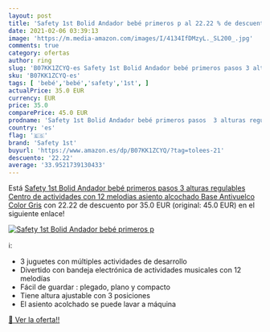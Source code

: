 ```yaml
---
layout: post
title: 'Safety 1st Bolid Andador bebé primeros p al 22.22 % de descuento'
date: 2021-02-06 03:39:13
image: 'https://m.media-amazon.com/images/I/4134IfDMzyL._SL200_.jpg'
comments: true
category: ofertas
author: ring
slug: 'B07KK1ZCYQ-es Safety 1st Bolid Andador bebé primeros pasos 3 alturas...'
sku: 'B07KK1ZCYQ-es'
tags: [ 'bebé','bebé','safety','1st', ]
actualPrice: 35.0 EUR
currency: EUR
price: 35.0
comparePrice: 45.0 EUR
prodname: 'Safety 1st Bolid Andador bebé primeros pasos  3 alturas regulables  Centro de actividades con 12 melodias  asiento alcochado  Base Antivuelco  Color Gris'
country: 'es'
flag: '🇪🇸'
brand: 'Safety 1st'
buyurl: 'https://www.amazon.es/dp/B07KK1ZCYQ/?tag=tolees-21'
descuento: '22.22'
average: '33.9521739130433'
---
```


Está [Safety 1st Bolid Andador bebé primeros pasos  3 alturas regulables  Centro de actividades con 12 melodias  asiento alcochado  Base Antivuelco  Color Gris](https://www.amazon.es/dp/B07KK1ZCYQ/?tag=tolees-21) con 22.22 de descuento por 35.0 EUR (original: 45.0 EUR) en el siguiente enlace!

[![Safety 1st Bolid Andador bebé primeros p](https://m.media-amazon.com/images/I/4134IfDMzyL._SL200_.jpg)](https://www.amazon.es/dp/B07KK1ZCYQ/?tag=tolees-21)

ℹ️:

- 3 juguetes con múltiples actividades de desarrollo
- Divertido con bandeja electrónica de actividades musicales con 12 melodías
- Fácil de guardar : plegado, plano y compacto
- Tiene altura ajustable con 3 posiciones
- El asiento acolchado se puede lavar a máquina

[🛒 Ver la oferta!!](https://www.amazon.es/dp/B07KK1ZCYQ/?tag=tolees-21)
